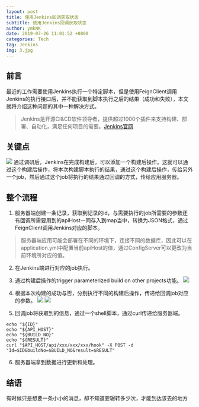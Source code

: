 ```yaml
---
layout: post
title: 使用Jenkins回调获取状态
subtitle: 使用Jenkins回调获取状态
author: ymkNK
date: 2019-07-26 11:01:52 +0800
categories: Tech
tag: Jenkins
img: 3.jpg
---
```

## 前言
最近的工作需要使用Jenkins执行一个特定脚本，但是使用FeignClient调用Jenkins的执行接口后，并不能获取到脚本执行之后的结果（成功和失败），本文就将介绍这种问题的其中一种解决方式。
>Jenkins是开源CI&CD软件领导者，提供超过1000个插件来支持构建、部署、自动化，满足任何项目的需要。[Jenkins官网](https://jenkins.io/zh/)

## 关键点
![](http://qeh76ukrx.bkt.clouddn.com/assets/img/pics/WX20190726-115622@2x.png)
通过调研后，Jenkins在完成构建后，可以添加一个构建后操作。这就可以通过这个构建后操作，将本次构建脚本执行的结果，通过这个构建后操作，传给另外一个job，然后通过这个job将执行的结果通过回调的方式，传给应用服务器。

## 整个流程
1. 服务器端创建一条记录，获取到记录的id，与需要执行的job所需要的参数还有回调所需要用到的apiHost一同存入到map当中，转换为JSON格式，通过FeignClient调用Jenkins对应的脚本。
>服务器端应用可能会部署在不同的环境下，连接不同的数据库，因此可以在application.yml中配置当前apiHost的值，通过ConfigServer可以更改为当前环境所对应的值。

2. 在Jenkins端进行对应的job执行。
3. 通过构建后操作的trigger parameterized build on other projects功能。
![](http://qeh76ukrx.bkt.clouddn.com/assets/img/pics/WX20190726-150927@2x.png)
4. 根据本次构建的成功与否，分别执行不同的构建后操作，传递给回调job对应的参数。
![](http://qeh76ukrx.bkt.clouddn.com/assets/img/pics/WX20190726-145102@2x.png)
![](http://qeh76ukrx.bkt.clouddn.com/assets/img/pics/WX20190726-145131@2x.png)

5. 回调job将获取到的信息，通过一个shell脚本，通过curl传递给服务器端。
```
echo "${ID}"
echo "${API_HOST}"
echo "${BUILD_NO}"
echo "${RESULT}"
curl "$API_HOST/api/xxx/xxx/xxx/hook" -X POST -d "Id=$ID&buildNo=$BUILD_NO&result=$RESULT" 
```
6. 服务器端拿到数据进行更新和处理。

## 结语
有时候只是想要一条小小的消息，却不知道要辗转多少次，才能到达该去的地方